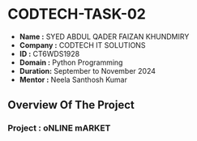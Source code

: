 # CODTECH-TASK-02
- **Name :** SYED ABDUL QADER FAIZAN KHUNDMIRY
- **Company :** CODTECH IT SOLUTIONS
- **ID :** CT6WDS1928
- **Domain :** Python Programming
- **Duration:** September to November 2024
- **Mentor :** Neela Santhosh Kumar

## Overview Of The Project

### Project : oNLINE mARKET 
